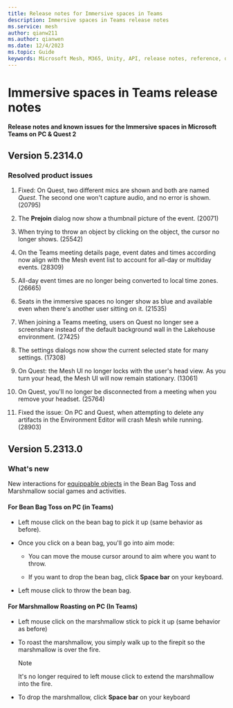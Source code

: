 ```yaml
---
title: Release notes for Immersive spaces in Teams
description: Immersive spaces in Teams release notes
ms.service: mesh
author: qianw211    
ms.author: qianwen
ms.date: 12/4/2023
ms.topic: Guide
keywords: Microsoft Mesh, M365, Unity, API, release notes, reference, documentation, features, performance
---
```


# Immersive spaces in Teams release notes

**Release notes and known issues for the Immersive spaces in Microsoft Teams on PC & Quest 2**

## Version 5.2314.0

### Resolved product issues

1. Fixed: On Quest, two different mics are shown and both are named *Quest*. The second one won't capture audio, and no error is shown. (20795)

1. The **Prejoin** dialog now show a thumbnail picture of the event. (20071)

1. When trying to throw an object by clicking on the object, the cursor no longer shows. (25542)

1. On the Teams meeting details page, event dates and times according now align with the Mesh event list to account for all-day or multiday events. (28309)

1. All-day event times are no longer being converted to local time zones. (26665)

1. Seats in the immersive spaces no longer show as blue and available even when there's another user sitting on it. (21535)

1. When joining a Teams meeting, users on Quest no longer see a screenshare instead of the default background wall in the Lakehouse environment. (27425)

1. The settings dialogs now show the current selected state for many settings. (17308)

1. On Quest: the Mesh UI no longer locks with the user's head view. As you turn your head, the Mesh UI will now remain stationary. (13061)

1. On Quest, you'll no longer be disconnected from a meeting when you remove your headset. (25764)

1. Fixed the issue: On PC and Quest, when attempting to delete any artifacts in the Environment Editor will crash Mesh while running. (28903)

## Version 5.2313.0

### What's new

New interactions for [equippable objects](/mesh/develop/enhance-your-environment/avatar-and-object-interactions/interactables#equippable-objects) in the Bean Bag Toss and Marshmallow social games and activities.

#### For Bean Bag Toss on PC (in Teams)

* Left mouse click on the bean bag to pick it up (same behavior as before).

* Once you click on a bean bag, you'll go into aim mode:  

    * You can move the mouse cursor around to aim where you want to throw.

    * If you want to drop the bean bag, click **Space bar** on your keyboard. 

* Left mouse click to throw the bean bag.

#### For Marshmallow Roasting on PC (In Teams)

* Left mouse click on the marshmallow stick to pick it up (same behavior as before)

* To roast the marshmallow, you simply walk up to the firepit so the marshmallow is over the fire.  

    >[!Note]
    >It's no longer required to left mouse click to extend the marshmallow into the fire.

* To drop the marshmallow, click **Space bar** on your keyboard



